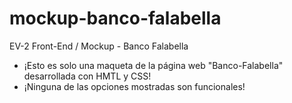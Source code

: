 # mockup-banco-falabella
EV-2 Front-End / Mockup - Banco Falabella


<ul>
  <li>¡Esto es solo una maqueta de la página web "Banco-Falabella" desarrollada con HMTL y CSS!</li>
  <li>¡Ninguna de las opciones mostradas son funcionales!</li>
</ul>

